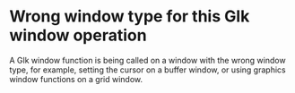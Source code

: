 # Wrong window type for this Glk window operation

A Glk window function is being called on a window with the wrong window type, for example, setting the cursor on a buffer window, or using graphics window functions on a grid window.